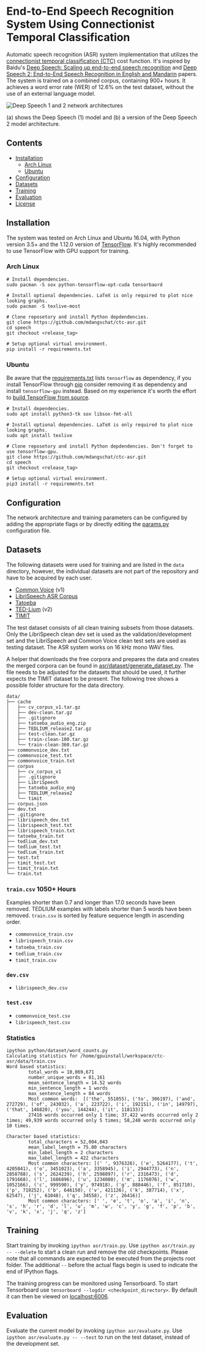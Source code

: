 # End-to-End Speech Recognition System Using Connectionist Temporal Classification
Automatic speech recognition (ASR) system implementation that utilizes the 
[connectionist temporal classification (CTC)](http://citeseerx.ist.psu.edu/viewdoc/summary?doi=10.1.1.75.6306)
cost function.
It's inspired by Baidu's
[Deep Speech: Scaling up end-to-end speech recognition](https://arxiv.org/abs/1412.5567)
and
[Deep Speech 2: End-to-End Speech Recognition in English and Mandarin](https://arxiv.org/abs/1512.02595)
papers.
The system is trained on a combined corpus, containing 900+ hours.
It achieves a word error rate (WER) of 12.6% on the test dataset, without the use of an external
language model.

![Deep Speech 1 and 2 network architectures](images/network-architectures.png)

(a) shows the Deep Speech (1) model and (b) a version of the Deep Speech 2 model architecture. 


## Contents
* [Installation](#installation)
  * [Arch Linux](#arch-linux)
  * [Ubuntu](#ubuntu)
* [Configuration](#configuration)
* [Datasets](#datasets)
* [Training](#training)
* [Evaluation](#evaluation)
* [License](LICENSE)


## Installation
The system was tested on Arch Linux and Ubuntu 16.04, with Python version 3.5+ and the 1.12.0 
version of [TensorFlow](https://www.tensorflow.org/). It's highly recommended to use TensorFlow 
with GPU support for training.


### Arch Linux
```shell
# Install dependencies.
sudo pacman -S sox python-tensorflow-opt-cuda tensorbaord

# Install optional dependencies. LaTeX is only required to plot nice looking graphs.
sudo pacman -S texlive-most

# Clone reposetory and install Python depdendencies.
git clone https://github.com/mdangschat/ctc-asr.git
cd speech
git checkout <release_tag>

# Setup optional virtual environment.
pip install -r requirements.txt
```

### Ubuntu
Be aware that the [requirements.txt](requirements.txt) lists `tensorflow` as dependency, if you
install TensorFlow through [pip](https://pypi.org/project/pip/) consider removing it as dependency
and install `tensorflow-gpu` instead.
Based on my experience it's worth the effort to 
[build TensorFlow from source](https://www.tensorflow.org/install/source).

```shell
# Install dependencies.
sudo apt install python3-tk sox libsox-fmt-all

# Install optional dependencies. LaTeX is only required to plot nice looking graphs.
sudo apt install texlive

# Clone reposetory and install Python depdendencies. Don't forget to use tensorflow-gpu.
git clone https://github.com/mdangschat/ctc-asr.git
cd speech
git checkout <release_tag>

# Setup optional virtual environment.
pip3 install -r requirements.txt
```


## Configuration
The network architecture and training parameters can be configured by adding the appropriate flags
or by directly editing the [params.py](asr/params.py) configuration file.


## Datasets
The following datasets were used for training and are listed in the `data` directory, however, the
individual datasets are not part of the repository and have to be acquired by each user.

* [Common Voice](https://voice.mozilla.org/en/new) (v1)
* [LibriSpeech ASR Corpus](http://www.openslr.org/12/)
* [Tatoeba](https://tatoeba.org/eng/)
* [TED-Lium](http://www.openslr.org/19/) (v2)
* [TIMIT](https://catalog.ldc.upenn.edu/LDC93S1)

The test dataset consists of all clean training subsets from those datasets.
Only the LibriSpeech clean dev set is used as the validation/development set and the LibriSpeech
and Common Voice clean test sets are used as testing dataset. 
The ASR system works on 16 kHz mono WAV files.

A helper that downloads the free corpora and prepares the data and creates the merged corpora can
be found in [asr/dataset/generate_dataset.py](asr/dataset/generate_dataset.py).
The file needs to be adjusted for the datasets that should be used, it further expects the TIMIT
dataset to be present. 
The following tree shows a possible folder structure for the data directory.

```
data/
├── cache
│   ├── cv_corpus_v1.tar.gz
│   ├── dev-clean.tar.gz
│   ├── .gitignore
│   ├── tatoeba_audio_eng.zip
│   ├── TEDLIUM_release2.tar.gz
│   ├── test-clean.tar.gz
│   ├── train-clean-100.tar.gz
│   └── train-clean-360.tar.gz
├── commonvoice_dev.txt
├── commonvoice_test.txt
├── commonvoice_train.txt
├── corpus
│   ├── cv_corpus_v1
│   ├── .gitignore
│   ├── LibriSpeech
│   ├── tatoeba_audio_eng
│   ├── TEDLIUM_release2
│   └── timit
├── corpus.json
├── dev.txt
├── .gitignore
├── librispeech_dev.txt
├── librispeech_test.txt
├── librispeech_train.txt
├── tatoeba_train.txt
├── tedlium_dev.txt
├── tedlium_test.txt
├── tedlium_train.txt
├── test.txt
├── timit_test.txt
├── timit_train.txt
└── train.txt
```


### `train.csv` 1050+ Hours
Examples shorter than 0.7 and longer than 17.0 seconds have been removed.
TEDLIUM examples with labels shorter than 5 words have been removed.
`train.csv` is sorted by feature sequence length in ascending order.

* `commonvoice_train.csv`
* `librispeech_train.csv`
* `tatoeba_train.csv`
* `tedlium_train.csv`
* `timit_train.csv`


### `dev.csv`
* `librispeech_dev.csv`


### `test.csv`
* `commonvoice_test.csv`
* `librispeech_test.csv`


### Statistics
```console
ipython python/dataset/word_counts.py 
Calculating statistics for /home/gpuinstall/workspace/ctc-asr/data/train.csv
Word based statistics:
        total_words = 10,069,671
        number_unique_words = 81,161
        mean_sentence_length = 14.52 words
        min_sentence_length = 1 words
        max_sentence_length = 84 words
        Most common words:  [('the', 551055), ('to', 306197), ('and', 272729), ('of', 243032), ('a', 223722), ('i', 192151), ('in', 149797), ('that', 146820), ('you', 144244), ('it', 118133)]
        27416 words occurred only 1 time; 37,422 words occurred only 2 times; 49,939 words occurred only 5 times; 58,248 words occurred only 10 times.

Character based statistics:
        total_characters = 52,004,043
        mean_label_length = 75.00 characters
        min_label_length = 2 characters
        max_label_length = 422 characters
        Most common characters: [(' ', 9376326), ('e', 5264177), ('t', 4205041), ('o', 3451023), ('a', 3358945), ('i', 2944773), ('n', 2858788), ('s', 2624239), ('h', 2598897), ('r', 2316473), ('d', 1791668), ('l', 1686896), ('u', 1234080), ('m', 1176076), ('w', 1052166), ('c', 999590), ('y', 974918), ('g', 888446), ('f', 851710), ('p', 710252), ('b', 646150), ('v', 421126), ('k', 387714), ('x', 62547), ('j', 61048), ('q', 34558), ('z', 26416)]
        Most common characters: [' ', 'e', 't', 'o', 'a', 'i', 'n', 's', 'h', 'r', 'd', 'l', 'u', 'm', 'w', 'c', 'y', 'g', 'f', 'p', 'b', 'v', 'k', 'x', 'j', 'q', 'z']
```


## Training
Start training by invoking `ipython asr/train.py`.
Use `ipython asr/train.py -- --delete` to start a clean run and remove the old checkpoints.
Please note that all commands are expected to be executed from the projects root folder.
The additional `--` before the actual flags begin is used to indicate the end of IPython flags.

The training progress can be monitored using Tensorboard.
To start Tensorboard use `tensorboard --logdir <checkpoint_directory>`.
By default it can then be viewed on [localhost:6006](http://localhost:6006).


## Evaluation
Evaluate the current model by invoking `ipython asr/evaluate.py`.
Use `ipython asr/evaluate.py -- --test` to run on the test dataset, instead of the development 
set.


<!--
# vim: ts=2:sw=2:et:
-->

